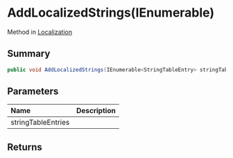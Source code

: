 # AddLocalizedStrings(IEnumerable<StringTableEntry>)

Method in [Localization](/api/csharp/yarn.unity.localization.md)

## Summary



```csharp
public void AddLocalizedStrings(IEnumerable<StringTableEntry> stringTableEntries)
```

## Parameters

|Name|Description|
|:---|:---|
|stringTableEntries||

## Returns



